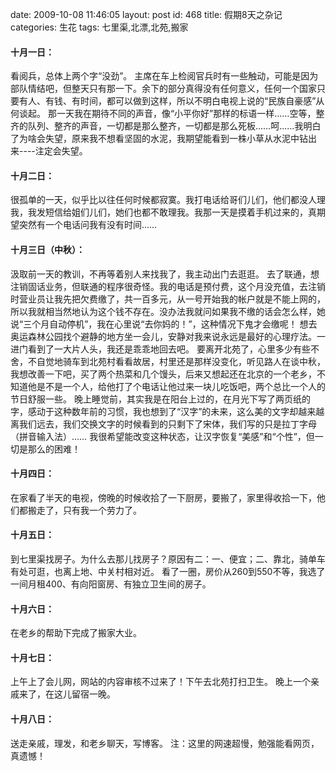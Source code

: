 date: 2009-10-08 11:46:05
layout: post
id: 468
title: 假期8天之杂记
categories: 生花
tags: 七里渠,北漂,北苑,搬家

#### 十月一日：


看阅兵，总体上两个字“没劲”。
主席在车上检阅官兵时有一些触动，可能是因为部队情结吧，但整天只有那一下。余下的部分真得没有任何意义，任何一个国家只要有人、有钱、有时间，都可以做到这样，所以不明白电视上说的“民族自豪感”从何谈起。
那一天我在期待不同的声音，像“小平你好”那样的标语一样……空等，整齐的队列、整齐的声音，一切都是那么整齐，一切都是那么死板……呵……我明白了为啥会失望，原来我不想看坚固的水泥，我期望能看到一株小草从水泥中钻出来----注定会失望。



#### 十月二日：


很孤单的一天，似乎比以往任何时候都寂寞。我打电话给哥们儿们，他们都没人理我，我发短信给姐们儿们，她们也都不敢理我。我那一天是摸着手机过来的，真期望突然有一个电话问我有没有时间……



#### 十月三日（中秋）：


汲取前一天的教训，不再等着别人来找我了，我主动出门去逛逛。
去了联通，想注销固话业务，但联通的程序很奇怪。我的电话是预付费，这个月没充值，去注销时营业员让我先把欠费缴了，共一百多元，从一号开始我的帐户就是不能上网的，所以我就相当然地认为这个钱不存在。没办法我就问如果我不缴的话会怎么样，她说“三个月自动停机”，我在心里说“去你妈的！”，这种情况下鬼才会缴呢！
想去奥运森林公园找个避静的地方坐一会儿，安静对我来说永远是最好的心理疗法。一进门看到了一大片人头，我还是乖乖地回去吧。
要离开北苑了，心里多少有些不舍，不自觉地骑车到北苑村看看故居，村里还是那样没变化，听见路人在谈中秋，我想改善一下吧，买了两个热菜和几个馒头，后来又想起还在北京的一个老乡，不知道他是不是一个人，给他打了个电话让他过来一块儿吃饭吧，两个总比一个人的节日舒服一些。
晚上睡觉前，其实我是在阳台上过的，在月光下写了两页纸的字，感动于这种数年前的习惯，我也想到了“汉字”的未来，这么美的文字却越来越离我们远去，我们交换文字的时候看到的只剩下了宋体，我们写的只是拉丁字母（拼音输入法）…… 我很希望能改变这种状态，让汉字恢复“美感”和“个性”，但一切是那么的困难！



#### 十月四日：


在家看了半天的电视，傍晚的时候收拾了一下厨房，要搬了，家里得收拾一下，他们都搬走了，只有我一个劳力了。



#### 十月五日：


到七里渠找房子。为什么去那儿找房子？原因有二：一、便宜；二、靠北，骑单车有处可逛，也离上地、中关村相对近。
看了一圈，房价从260到550不等，我选了一间月租400、有向阳窗房、有独立卫生间的房子。



#### 十月六日：


在老乡的帮助下完成了搬家大业。



#### 十月七日：


上午上了会儿网，网站的内容审核不过来了！下午去北苑打扫卫生。
晚上一个亲戚来了，在这儿留宿一晚。



#### 十月八日：


送走亲戚，理发，和老乡聊天，写博客。
注：这里的网速超慢，勉强能看网页，真遗憾！
